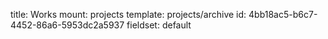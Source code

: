 title: Works
mount: projects
template: projects/archive
id: 4bb18ac5-b6c7-4452-86a6-5953dc2a5937
fieldset: default
